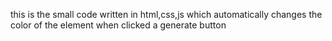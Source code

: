 this is the small code written in html,css,js which automatically changes the color of the element when clicked a generate button

